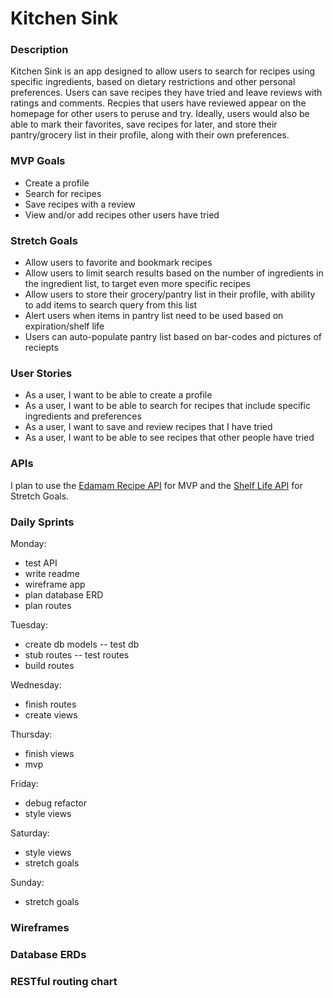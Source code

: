 # **Kitchen Sink**
### **Description**
Kitchen Sink is an app designed to allow users to search for recipes using specific ingredients, based on dietary restrictions and other personal preferences. Users can save recipes they have tried and leave reviews with ratings and comments. Recpies that users have reviewed appear on the homepage for other users to peruse and try. Ideally, users would also be able to mark their favorites, save recipes for later, and store their pantry/grocery list in their profile, along with their own preferences. 
### MVP Goals
* Create a profile
* Search for recipes
* Save recipes with a review 
* View and/or add recipes other users have tried
### Stretch Goals
* Allow users to favorite and bookmark recipes 
* Allow users to limit search results based on the number of ingredients in the ingredient list, to target even more specific recipes
* Allow users to store their grocery/pantry list in their profile, with ability to add items to search query from this list
* Alert users when items in pantry list need to be used based on expiration/shelf life
* Users can auto-populate pantry list based on bar-codes and pictures of reciepts
### User Stories
* As a user, I want to be able to create a profile
* As a user, I want to be able to search for recipes that include specific ingredients and preferences
* As a user, I want to save and review recipes that I have tried
* As a user, I want to be able to see recipes that other people have tried
### APIs
I plan to use the [Edamam Recipe API](https://developer.edamam.com/edamam-docs-recipe-api) for MVP and the [Shelf Life API](https://github.com/jcomo/shelf-life) for Stretch Goals. 
### Daily Sprints

Monday:
* test API
* write readme
* wireframe app
* plan database ERD
* plan routes

Tuesday:
* create db models -- test db
* stub routes -- test routes
* build routes

Wednesday:
* finish routes
* create views

Thursday:
* finish views
* mvp

Friday:
* debug refactor
* style views

Saturday:
* style views
* stretch goals

Sunday:
* stretch goals
### Wireframes
### Database ERDs
### RESTful routing chart 